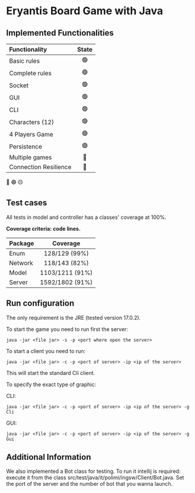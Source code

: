 # Eryantis Board Game with Java


## Implemented Functionalities

| Functionality         | State |
|:----------------------|:-----:|
| Basic rules           |  🟢   |
| Complete rules        |  🟢   |
| Socket                |  🟢   |
| GUI                   |  🟢   |
| CLI                   |  🟢   |
| Characters (12)       |  🟢   |
| 4 Players Game        |  🟢   |
| Persistence           |  🟢   |
| Multiple games        |  🔴   |
| Connection Resilience |  🔴   |

🔴
🟢
🟡


## Test cases
All tests in model and controller has a classes' coverage at 100%.

**Coverage criteria: code lines.**

| Package |    Coverage     |
|:--------|:---------------:|
| Enum    |  128/129 (99%)  |
| Network |  118/143 (82%)  |
| Model   | 1103/1211 (91%) |
| Server  | 1592/1802 (91%) |


## Run configuration

The only requirement is the JRE (tested version 17.0.2).

To start the game you need to run first the server:
```
java -jar <file jar> -s -p <port where open the server>
```

To start a client you need to run:
```
java -jar <file jar> -c -p <port of server> -ip <ip of the server>
```
This will start the standard Cli client.

To specify the exact type of graphic:

CLI:
```
java -jar <file jar> -c -p <port of server> -ip <ip of the server> -g Cli
```
GUI:
```
java -jar <file jar> -c -p <port of server> -ip <ip of the server> -g Gui
```


## Additional Information

We also implemented a Bot class for testing.
To run it intellij is required: execute it from the class src/test/java/it/polimi/ingsw/Client/Bot.java.
Set the port of the server and the number of bot that you wanna launch.
